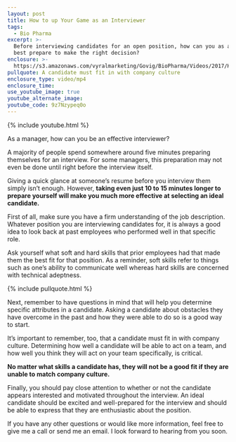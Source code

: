```yaml
---
layout: post
title: How to up Your Game as an Interviewer
tags:
  - Bio Pharma
excerpt: >-
  Before interviewing candidates for an open position, how can you as a manager
  best prepare to make the right decision?
enclosure: >-
  https://s3.amazonaws.com/vyralmarketing/Govig/BioPharma/Videos/2017/How+to+up+Your+Game+as+an+Interviewer.mp4
pullquote: A candidate must fit in with company culture
enclosure_type: video/mp4
enclosure_time:
use_youtube_image: true
youtube_alternate_image:
youtube_code: 9z7Nzypeq0o
---
```



{% include youtube.html %}

As a manager, how can you be an effective interviewer?

A majority of people spend somewhere around five minutes preparing themselves for an interview. For some managers, this preparation may not even be done until right before the interview itself.

Giving a quick glance at someone’s resume before you interview them simply isn’t enough. However, **taking even just 10 to 15 minutes longer to prepare yourself will make you much more effective at selecting an ideal candidate.**

First of all, make sure you have a firm understanding of the job description. Whatever position you are interviewing candidates for, it is always a good idea to look back at past employees who performed well in that specific role.

Ask yourself what soft and hard skills that prior employees had that made them the best fit for that position. As a reminder, soft skills refer to things such as one’s ability to communicate well whereas hard skills are concerned with technical adeptness.

{% include pullquote.html %}

Next, remember to have questions in mind that will help you determine specific attributes in a candidate. Asking a candidate about obstacles they have overcome in the past and how they were able to do so is a good way to start.

It’s important to remember, too, that a candidate must fit in with company culture. Determining how well a candidate will be able to act on a team, and how well you think they will act on your team specifically, is critical.

**No matter what skills a candidate has, they will not be a good fit if they are unable to match company culture.**

Finally, you should pay close attention to whether or not the candidate appears interested and motivated throughout the interview. An ideal candidate should be excited and well-prepared for the interview and should be able to express that they are enthusiastic about the position.

If you have any other questions or would like more information, feel free to give me a call or send me an email. I look forward to hearing from you soon.
<br>